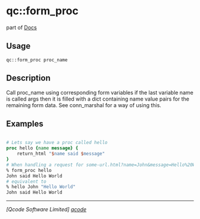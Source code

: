 qc::form_proc
=============

part of [Docs](.)

Usage
-----
`qc::form_proc proc_name`

Description
-----------
Call proc_name using corresponding form variables
    if the last variable name is called args then it is filled with a dict containing name value
    pairs for the remaining form data.
    See <proc>conn_marshal</proc> for a way of using this.

Examples
--------
```tcl

# Lets say we have a proc called hello
proc hello {name message} {
    return_html "$name said $message"
}
# When handling a request for some-url.html?name=John&message=Hello%20World
% form_proc hello
John said Hello World
# equivalent to
% hello John "Hello World"
John said Hello World

```

----------------------------------
*[Qcode Software Limited] [qcode]*

[qcode]: http://www.qcode.co.uk "Qcode Software"